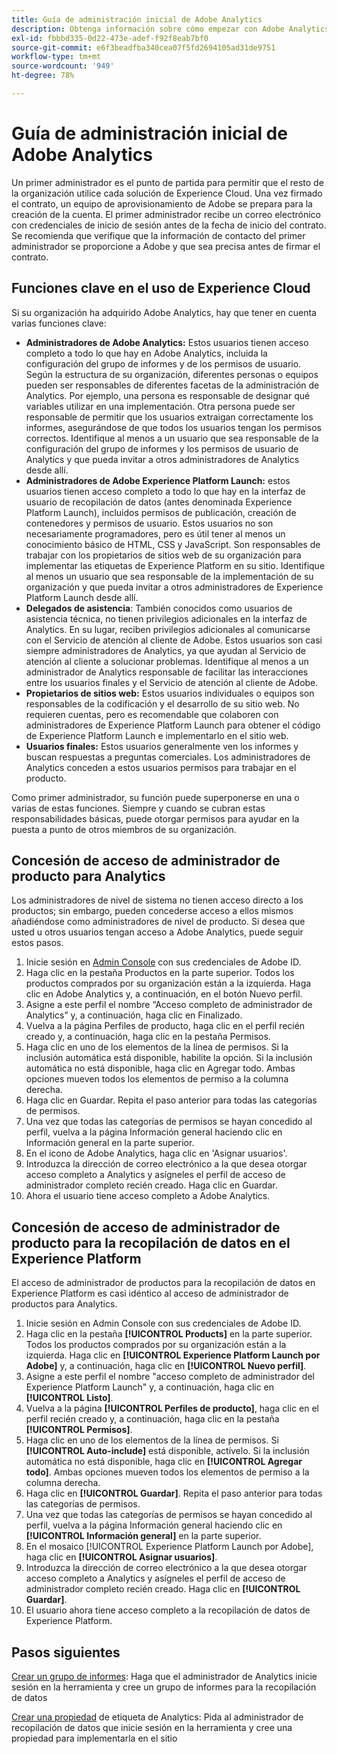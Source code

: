 ```yaml
---
title: Guía de administración inicial de Adobe Analytics
description: Obtenga información sobre cómo empezar con Adobe Analytics, los tipos de funciones generales y el inicio de sesión en la interfaz de usuario.
exl-id: fbbbd335-0d22-473e-adef-f92f8eab7bf0
source-git-commit: e6f3beadfba340cea07f5fd2694105ad31de9751
workflow-type: tm+mt
source-wordcount: '949'
ht-degree: 78%

---
```


# Guía de administración inicial de Adobe Analytics

Un primer administrador es el punto de partida para permitir que el resto de la organización utilice cada solución de Experience Cloud. Una vez firmado el contrato, un equipo de aprovisionamiento de Adobe se prepara para la creación de la cuenta. El primer administrador recibe un correo electrónico con credenciales de inicio de sesión antes de la fecha de inicio del contrato. Se recomienda que verifique que la información de contacto del primer administrador se proporcione a Adobe y que sea precisa antes de firmar el contrato.

## Funciones clave en el uso de Experience Cloud

Si su organización ha adquirido Adobe Analytics, hay que tener en cuenta varias funciones clave:

* **Administradores de Adobe Analytics:** Estos usuarios tienen acceso completo a todo lo que hay en Adobe Analytics, incluida la configuración del grupo de informes y de los permisos de usuario. Según la estructura de su organización, diferentes personas o equipos pueden ser responsables de diferentes facetas de la administración de Analytics. Por ejemplo, una persona es responsable de designar qué variables utilizar en una implementación. Otra persona puede ser responsable de permitir que los usuarios extraigan correctamente los informes, asegurándose de que todos los usuarios tengan los permisos correctos. Identifique al menos a un usuario que sea responsable de la configuración del grupo de informes y los permisos de usuario de Analytics y que pueda invitar a otros administradores de Analytics desde allí.
* **Administradores de Adobe Experience Platform Launch:** estos usuarios tienen acceso completo a todo lo que hay en la interfaz de usuario de recopilación de datos (antes denominada Experience Platform Launch), incluidos permisos de publicación, creación de contenedores y permisos de usuario. Estos usuarios no son necesariamente programadores, pero es útil tener al menos un conocimiento básico de HTML, CSS y JavaScript. Son responsables de trabajar con los propietarios de sitios web de su organización para implementar las etiquetas de Experience Platform en su sitio. Identifique al menos un usuario que sea responsable de la implementación de su organización y que pueda invitar a otros administradores de Experience Platform Launch desde allí.
* **Delegados de asistencia**: También conocidos como usuarios de asistencia técnica, no tienen privilegios adicionales en la interfaz de Analytics. En su lugar, reciben privilegios adicionales al comunicarse con el Servicio de atención al cliente de Adobe. Estos usuarios son casi siempre administradores de Analytics, ya que ayudan al Servicio de atención al cliente a solucionar problemas. Identifique al menos a un administrador de Analytics responsable de facilitar las interacciones entre los usuarios finales y el Servicio de atención al cliente de Adobe.
* **Propietarios de sitios web:** Estos usuarios individuales o equipos son responsables de la codificación y el desarrollo de su sitio web. No requieren cuentas, pero es recomendable que colaboren con administradores de Experience Platform Launch para obtener el código de Experience Platform Launch e implementarlo en el sitio web.
* **Usuarios finales:** Estos usuarios generalmente ven los informes y buscan respuestas a preguntas comerciales. Los administradores de Analytics conceden a estos usuarios permisos para trabajar en el producto.

Como primer administrador, su función puede superponerse en una o varias de estas funciones. Siempre y cuando se cubran estas responsabilidades básicas, puede otorgar permisos para ayudar en la puesta a punto de otros miembros de su organización.

## Concesión de acceso de administrador de producto para Analytics

Los administradores de nivel de sistema no tienen acceso directo a los productos; sin embargo, pueden concederse acceso a ellos mismos añadiéndose como administradores de nivel de producto. Si desea que usted u otros usuarios tengan acceso a Adobe Analytics, puede seguir estos pasos.

1. Inicie sesión en [Admin Console](https://adminconsole.adobe.com/) con sus credenciales de Adobe ID.
1. Haga clic en la pestaña Productos en la parte superior. Todos los productos comprados por su organización están a la izquierda. Haga clic en Adobe Analytics y, a continuación, en el botón Nuevo perfil.
1. Asigne a este perfil el nombre “Acceso completo de administrador de Analytics” y, a continuación, haga clic en Finalizado.
1. Vuelva a la página Perfiles de producto, haga clic en el perfil recién creado y, a continuación, haga clic en la pestaña Permisos.
1. Haga clic en uno de los elementos de la línea de permisos. Si la inclusión automática está disponible, habilite la opción. Si la inclusión automática no está disponible, haga clic en Agregar todo. Ambas opciones mueven todos los elementos de permiso a la columna derecha.
1. Haga clic en Guardar. Repita el paso anterior para todas las categorías de permisos.
1. Una vez que todas las categorías de permisos se hayan concedido al perfil, vuelva a la página Información general haciendo clic en Información general en la parte superior.
1. En el icono de Adobe Analytics, haga clic en &#39;Asignar usuarios&#39;.
1. Introduzca la dirección de correo electrónico a la que desea otorgar acceso completo a Analytics y asígneles el perfil de acceso de administrador completo recién creado. Haga clic en Guardar.
1. Ahora el usuario tiene acceso completo a Adobe Analytics.

## Concesión de acceso de administrador de producto para la recopilación de datos en el Experience Platform

El acceso de administrador de productos para la recopilación de datos en Experience Platform es casi idéntico al acceso de administrador de productos para Analytics.

1. Inicie sesión en Admin Console con sus credenciales de Adobe ID.
1. Haga clic en la pestaña **[!UICONTROL Products]** en la parte superior. Todos los productos comprados por su organización están a la izquierda. Haga clic en **[!UICONTROL Experience Platform Launch por Adobe]** y, a continuación, haga clic en **[!UICONTROL Nuevo perfil]**.
1. Asigne a este perfil el nombre &quot;acceso completo de administrador del Experience Platform Launch&quot; y, a continuación, haga clic en **[!UICONTROL Listo]**.
1. Vuelva a la página **[!UICONTROL Perfiles de producto]**, haga clic en el perfil recién creado y, a continuación, haga clic en la pestaña **[!UICONTROL Permisos]**.
1. Haga clic en uno de los elementos de la línea de permisos. Si **[!UICONTROL Auto-include]** está disponible, actívelo. Si la inclusión automática no está disponible, haga clic en **[!UICONTROL Agregar todo]**. Ambas opciones mueven todos los elementos de permiso a la columna derecha.
1. Haga clic en **[!UICONTROL Guardar]**. Repita el paso anterior para todas las categorías de permisos.
1. Una vez que todas las categorías de permisos se hayan concedido al perfil, vuelva a la página Información general haciendo clic en **[!UICONTROL Información general]** en la parte superior.
1. En el mosaico [!UICONTROL Experience Platform Launch por Adobe], haga clic en **[!UICONTROL Asignar usuarios]**.
1. Introduzca la dirección de correo electrónico a la que desea otorgar acceso completo a Analytics y asígneles el perfil de acceso de administrador completo recién creado. Haga clic en **[!UICONTROL Guardar]**.
1. El usuario ahora tiene acceso completo a la recopilación de datos de Experience Platform.

## Pasos siguientes

[Crear un grupo de informes](/help/admin/c-manage-report-suites/c-new-report-suite/t-create-a-report-suite.md): Haga que el administrador de Analytics inicie sesión en la herramienta y cree un grupo de informes para la recopilación de datos

[Crear una propiedad](/help/implement/launch/create-analytics-property.md) de etiqueta de Analytics: Pida al administrador de recopilación de datos que inicie sesión en la herramienta y cree una propiedad para implementarla en el sitio
